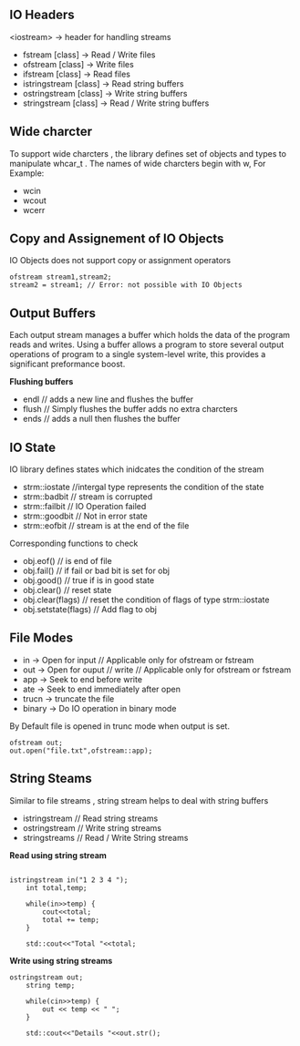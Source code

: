
## IO Headers

\<iostream\> -> header for handling streams

* fstream [class] -> Read / Write files
* ofstream [class] -> Write files
* ifstream [class] -> Read files
* istringstream [class] -> Read  string buffers
* ostringstream [class] -> Write string buffers
* stringstream  [class] -> Read / Write string  buffers 


## Wide charcter 

To support wide charcters , the library defines set of objects and types to manipulate whcar_t . The names of wide charcters begin with w, For Example:

* wcin
* wcout 
* wcerr

## Copy and Assignement of IO Objects

IO Objects does not support copy or assignment operators

```
ofstream stream1,stream2;
stream2 = stream1; // Error: not possible with IO Objects
```

## Output Buffers

Each output stream manages a buffer which holds the data of the program reads and writes. Using a buffer allows a program to store several output operations of program to a single system-level write, this provides a significant preformance boost.

**Flushing buffers**

* endl // adds a new line and flushes the buffer
* flush // Simply flushes the buffer adds no extra charcters
* ends // adds a null then flushes the buffer

## IO State

IO library defines states which inidcates the condition of the stream

* strm::iostate //intergal type represents the condition of the state
* strm::badbit  // stream is corrupted
* strm::failbit // IO Operation failed
* strm::goodbit // Not in error state
* strm::eofbit  // stream is at the end of the file

Corresponding functions to check

* obj.eof() // is end of file
* obj.fail() // if fail or bad bit is set for obj
* obj.good() // true if is in good state
* obj.clear() // reset state
* obj.clear(flags) // reset the condition of flags of type strm::iostate
* obj.setstate(flags) // Add flag to obj

## File Modes

* in -> Open for input // Applicable only for ofstream or fstream
* out -> Open for ouput // write // Applicable only for ofstream or fstream
* app -> Seek to end before write
* ate -> Seek to end immediately after open
* trucn -> truncate the file 
* binary -> Do IO operation in binary mode

By Default file is opened in trunc mode when output is set.

```
ofstream out;
out.open("file.txt",ofstream::app);
```


## String Steams

Similar to file streams , string stream helps to deal with string buffers

* istringstream // Read string streams
* ostringstream // Write string streams
* stringstreams // Read / Write String streams

**Read using string stream**

```

istringstream in("1 2 3 4 ");
    int total,temp;
    
    while(in>>temp) {
        cout<<total;
        total += temp;
    }
    
    std::cout<<"Total "<<total;

```

**Write using string streams**

```
ostringstream out;
    string temp;
    
    while(cin>>temp) {
        out << temp << " ";
    }
    
    std::cout<<"Details "<<out.str();

```

